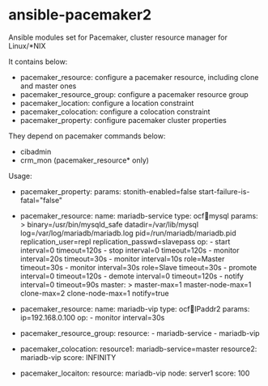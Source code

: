 # ansible-pacemaker2

Ansible modules set for Pacemaker, cluster resource manager for Linux/*NIX

It contains below:
- pacemaker_resource: configure a pacemaker resource, including clone and master ones
- pacemaker_resource_group: configure a pacemaker resource group
- pacemaker_location: configure a location constraint
- pacemaker_colocation: configure a colocation constraint
- pacemaker_property: configure pacemaker cluster properties

They depend on pacemaker commands below:
- cibadmin
- crm_mon (pacemaker_resource* only)

Usage:
- pacemaker_property:
    params: stonith-enabled=false start-failure-is-fatal="false"

- pacemaker_resource:
    name: mariadb-service
    type: ocf:heartbeat:mysql
    params: >
      binary=/usr/bin/mysqld_safe
      datadir=/var/lib/mysql
      log=/var/log/mariadb/mariadb.log
      pid=/run/mariadb/mariadb.pid
      replication_user=repl
      replication_passwd=slavepass
    op:
      - start interval=0 timeout=120s
      - stop interval=0 timeout=120s
      - monitor interval=20s timeout=30s
      - monitor interval=10s role=Master timeout=30s
      - monitor interval=30s role=Slave timeout=30s
      - promote interval=0 timeout=120s
      - demote interval=0 timeout=120s
      - notify interval=0 timeout=90s
    master: >
      master-max=1
      master-node-max=1
      clone-max=2
      clone-node-max=1
      notify=true

- pacemaker_resource:
    name: mariadb-vip
    type: ocf:heartbeat:IPaddr2
    params: ip=192.168.0.100
    op:
      - monitor interval=30s

- pacemaker_resource_group:
    resource:
      - mariadb-service
      - mariadb-vip

- pacemaker_colocation:
    resource1: mariadb-service=master
    resource2: mariadb-vip
    score: INFINITY

- pacemaker_locaiton:
    resource: mariadb-vip
    node: server1
    score: 100
